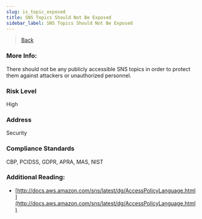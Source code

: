 ```yaml
---
slug: is_topic_exposed
title: SNS Topics Should Not Be Exposed
sidebar_label: SNS Topics Should Not Be Exposed
---
```

> [Back](../../snsmonitoring)

### More Info:
There should not be any publicly accessible SNS topics in order to protect them against attackers or unauthorized personnel.

### Risk Level
High

### Address
Security

### Compliance Standards
CBP, PCIDSS, GDPR, APRA, MAS, NIST

### Additional Reading:
- [http://docs.aws.amazon.com/sns/latest/dg/AccessPolicyLanguage.html](http://docs.aws.amazon.com/sns/latest/dg/AccessPolicyLanguage.html) 

